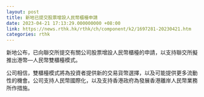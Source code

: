 ```yaml
---
layout: post
title: 新地已提交股票增設人民幣櫃檯申請
date: 2023-04-21 17:13:29.000000000 +08:00
link: https://news.rthk.hk/rthk/ch/component/k2/1697281-20230421.htm
categories: rthk
---
```


新地公布，已向聯交所提交有關公司股票增設人民幣櫃檯的申請，以支持聯交所擬推出港幣—人民幣雙櫃檯模式。

公司相信，雙櫃檯模式將為投資者提供新的交易貨幣選擇，以及可能提供更多流動性的機會。公司支持人民幣國際化，以及支持香港政府為發展香港離岸人民幣業務所作措施。
